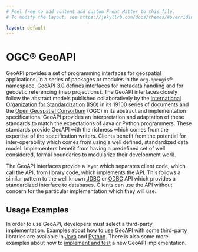 ```yaml
---
# Feel free to add content and custom Front Matter to this file.
# To modify the layout, see https://jekyllrb.com/docs/themes/#overriding-theme-defaults

layout: default
---
```


# OGC® GeoAPI

GeoAPI provides a set of programming interfaces for geospatial applications.
In a series of packages or modules in the `org.opengis`® namespace,
GeoAPI 3.0 defines interfaces for metadata handling
and for geodetic referencing (map projections).
The GeoAPI interfaces closely follow the abstract models published collaboratively by the
[International Organization for Standardization](https://www.isotc211.org/) (ISO) in its 19100 series of documents
and the [Open Geospatial Consortium](https://www.ogc.org/) (OGC) in its abstract and implementation specifications.
GeoAPI provides an interpretation and adaptation of these standards
to match the expectations of Java or Python programmers.
These standards provide GeoAPI with the richness which comes from the expertise of the specification writers.
Clients benefit from the potential for inter-operability which comes from using a well defined, standardized data model.
Implementers benefit from having a predefined set of well considered,
formal boundaries to modularize their development work.

The GeoAPI interfaces provide a layer which separates client code, which call the API,
from library code, which implements the API.
This follows a similar pattern to the well known
<abbr title="Java Database Connectivity">JDBC</abbr> or
<abbr title="Open Database Connectivity">ODBC</abbr> API
which provides a standardized interface to databases.
Clients can use the API without concern for the particular implementation which they will use.

## Usage Examples

In order to use GeoAPI, developers must select a third-party implementation.
Examples about how to use GeoAPI with some third-party libraries are available
in [Java](java/examples/index.html) and [Python](python/examples/index.html).
There is also some more examples about how to [implement and test](java/examples/index.html)
a new GeoAPI implementation.

